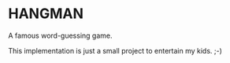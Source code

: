 # HANGMAN

A famous word-guessing game.

This implementation is just a small project to entertain my kids. ;-)

